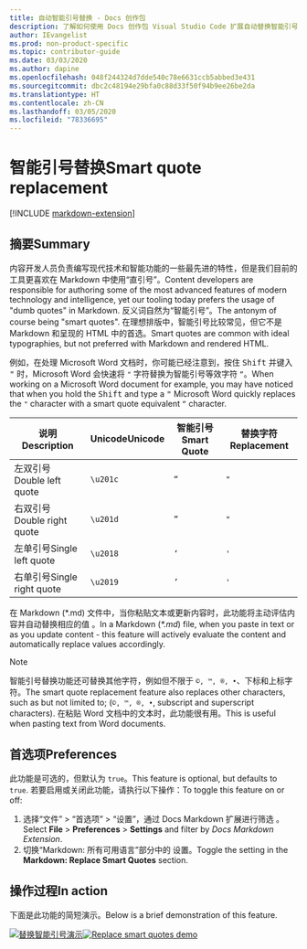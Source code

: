 ```yaml
---
title: 自动智能引号替换 - Docs 创作包
description: 了解如何使用 Docs 创作包 Visual Studio Code 扩展自动替换智能引号。
author: IEvangelist
ms.prod: non-product-specific
ms.topic: contributor-guide
ms.date: 03/03/2020
ms.author: dapine
ms.openlocfilehash: 048f244324d7dde540c78e6631ccb5abbed3e431
ms.sourcegitcommit: dbc2c48194e29bfa0c88d33f50f94b9ee26be2da
ms.translationtype: HT
ms.contentlocale: zh-CN
ms.lasthandoff: 03/05/2020
ms.locfileid: "78336695"
---
```

# <a name="smart-quote-replacement"></a><span data-ttu-id="8fe62-103">智能引号替换</span><span class="sxs-lookup"><span data-stu-id="8fe62-103">Smart quote replacement</span></span>

[!INCLUDE [markdown-extension](includes/markdown-extension.md)]

## <a name="summary"></a><span data-ttu-id="8fe62-104">摘要</span><span class="sxs-lookup"><span data-stu-id="8fe62-104">Summary</span></span>

<span data-ttu-id="8fe62-105">内容开发人员负责编写现代技术和智能功能的一些最先进的特性，但是我们目前的工具更喜欢在 Markdown 中使用“直引号”。</span><span class="sxs-lookup"><span data-stu-id="8fe62-105">Content developers are responsible for authoring some of the most advanced features of modern technology and intelligence, yet our tooling today prefers the usage of "dumb quotes" in Markdown.</span></span> <span data-ttu-id="8fe62-106">反义词自然为“智能引号”。</span><span class="sxs-lookup"><span data-stu-id="8fe62-106">The antonym of course being "smart quotes".</span></span> <span data-ttu-id="8fe62-107">在理想排版中，智能引号比较常见，但它不是 Markdown 和呈现的 HTML 中的首选。</span><span class="sxs-lookup"><span data-stu-id="8fe62-107">Smart quotes are common with ideal typographies, but not preferred with Markdown and rendered HTML.</span></span>

<span data-ttu-id="8fe62-108">例如，在处理 Microsoft Word 文档时，你可能已经注意到，按住 <kbd>Shift</kbd> 并键入 <kbd>"</kbd> 时，Microsoft Word 会快速将 `"` 字符替换为智能引号等效字符 `“`。</span><span class="sxs-lookup"><span data-stu-id="8fe62-108">When working on a Microsoft Word document for example, you may have noticed that when you hold the <kbd>Shift</kbd> and type a <kbd>"</kbd> Microsoft Word quickly replaces the `"` character with a smart quote equivalent `“` character.</span></span>

| <span data-ttu-id="8fe62-109">说明</span><span class="sxs-lookup"><span data-stu-id="8fe62-109">Description</span></span>        | <span data-ttu-id="8fe62-110">Unicode</span><span class="sxs-lookup"><span data-stu-id="8fe62-110">Unicode</span></span>  | <span data-ttu-id="8fe62-111">智能引号</span><span class="sxs-lookup"><span data-stu-id="8fe62-111">Smart Quote</span></span> | <span data-ttu-id="8fe62-112">替换字符</span><span class="sxs-lookup"><span data-stu-id="8fe62-112">Replacement</span></span> |
|--------------------|----------|-------------|-------------|
| <span data-ttu-id="8fe62-113">左双引号</span><span class="sxs-lookup"><span data-stu-id="8fe62-113">Double left quote</span></span>  | `\u201c` | `“`         | `"`         |
| <span data-ttu-id="8fe62-114">右双引号</span><span class="sxs-lookup"><span data-stu-id="8fe62-114">Double right quote</span></span> | `\u201d` | `”`         | `"`         |
| <span data-ttu-id="8fe62-115">左单引号</span><span class="sxs-lookup"><span data-stu-id="8fe62-115">Single left quote</span></span>  | `\u2018` | `‘`         | `'`         |
| <span data-ttu-id="8fe62-116">右单引号</span><span class="sxs-lookup"><span data-stu-id="8fe62-116">Single right quote</span></span> | `\u2019` | `’`         | `'`         |

<span data-ttu-id="8fe62-117">在 Markdown (\*.md) 文件中，当你粘贴文本或更新内容时，此功能将主动评估内容并自动替换相应的值  。</span><span class="sxs-lookup"><span data-stu-id="8fe62-117">In a Markdown (*\*.md*) file, when you paste in text or as you update content - this feature will actively evaluate the content and automatically replace values accordingly.</span></span>

> [!NOTE]
> <span data-ttu-id="8fe62-118">智能引号替换功能还可替换其他字符，例如但不限于 `©, ™, ®, •`、下标和上标字符。</span><span class="sxs-lookup"><span data-stu-id="8fe62-118">The smart quote replacement feature also replaces other characters, such as but not limited to; (`©, ™, ®, •`, subscript and superscript characters).</span></span> <span data-ttu-id="8fe62-119">在粘贴 Word 文档中的文本时，此功能很有用。</span><span class="sxs-lookup"><span data-stu-id="8fe62-119">This is useful when pasting text from Word documents.</span></span>

## <a name="preferences"></a><span data-ttu-id="8fe62-120">首选项</span><span class="sxs-lookup"><span data-stu-id="8fe62-120">Preferences</span></span>

<span data-ttu-id="8fe62-121">此功能是可选的，但默认为 `true`。</span><span class="sxs-lookup"><span data-stu-id="8fe62-121">This feature is optional, but defaults to `true`.</span></span> <span data-ttu-id="8fe62-122">若要启用或关闭此功能，请执行以下操作：</span><span class="sxs-lookup"><span data-stu-id="8fe62-122">To toggle this feature on or off:</span></span>

1. <span data-ttu-id="8fe62-123">选择“文件” > “首选项” > “设置”，通过 Docs Markdown 扩展进行筛选     。</span><span class="sxs-lookup"><span data-stu-id="8fe62-123">Select **File** > **Preferences** > **Settings** and filter by *Docs Markdown Extension*.</span></span>
1. <span data-ttu-id="8fe62-124">切换“Markdown: 所有可用语言”部分中的  设置。</span><span class="sxs-lookup"><span data-stu-id="8fe62-124">Toggle the setting in the **Markdown: Replace Smart Quotes** section.</span></span>

## <a name="in-action"></a><span data-ttu-id="8fe62-125">操作过程</span><span class="sxs-lookup"><span data-stu-id="8fe62-125">In action</span></span>

<span data-ttu-id="8fe62-126">下面是此功能的简短演示。</span><span class="sxs-lookup"><span data-stu-id="8fe62-126">Below is a brief demonstration of this feature.</span></span>

<span data-ttu-id="8fe62-127">[![替换智能引号演示](media/replace-smart-quotes.gif)](media/replace-smart-quotes.gif#lightbox)</span><span class="sxs-lookup"><span data-stu-id="8fe62-127">[![Replace smart quotes demo](media/replace-smart-quotes.gif)](media/replace-smart-quotes.gif#lightbox)</span></span>
